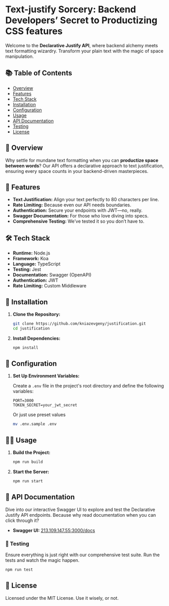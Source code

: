 # Text-justify Sorcery: Backend Developers’ Secret to Productizing CSS features

Welcome to the **Declarative Justify API**, where backend alchemy meets text formatting wizardry. Transform your plain text with the magic of space manipulation.

## 📚 Table of Contents

- [Overview](#-overview)
- [Features](#-features)
- [Tech Stack](#-tech-stack)
- [Installation](#-installation)
- [Configuration](#-configuration)
- [Usage](#-usage)
- [API Documentation](#-api-documentation)
- [Testing](#-testing)
- [License](#-license)

## 🌟 Overview

Why settle for mundane text formatting when you can **productize space between words**? Our API offers a declarative approach to text justification, ensuring every space counts in your backend-driven masterpieces.

## 🚀 Features

- **Text Justification:** Align your text perfectly to 80 characters per line.
- **Rate Limiting:** Because even our API needs boundaries.
- **Authentication:** Secure your endpoints with JWT—no, really.
- **Swagger Documentation:** For those who love diving into specs.
- **Comprehensive Testing:** We’ve tested it so you don’t have to.

## 🛠 Tech Stack

- **Runtime:** Node.js
- **Framework:** Koa
- **Language:** TypeScript
- **Testing:** Jest
- **Documentation:** Swagger (OpenAPI)
- **Authentication:** JWT
- **Rate Limiting:** Custom Middleware

## 💾 Installation

1. **Clone the Repository:**
   ```bash
   git clone https://github.com/kniazevgeny/justification.git
   cd justification
   ```

2. **Install Dependencies:**
   ```bash
   npm install
   ```

## 🔧 Configuration

1. **Set Up Environment Variables:**

   Create a `.env` file in the project's root directory and define the following variables:

   ```env
   PORT=3000
   TOKEN_SECRET=your_jwt_secret
   ```
   Or just use preset values
   ```bash
   mv .env.sample .env
   ```
  
## 🏃‍♂️ Usage

1. **Build the Project:**
   ```bash
   npm run build
   ```

2. **Start the Server:**
   ```bash
   npm run start
   ```

## 📄 API Documentation

Dive into our interactive Swagger UI to explore and test the Declarative Justify API endpoints. Because why read documentation when you can click through it?

- **Swagger UI:** [213.109.147.55:3000/docs](http:///213.109.147.55:3000/docs)

### 🧪 Testing

Ensure everything is just right with our comprehensive test suite. Run the tests and watch the magic happen.

```bash
npm run test
```

## 📄 License
Licensed under the MIT License. Use it wisely, or not.


